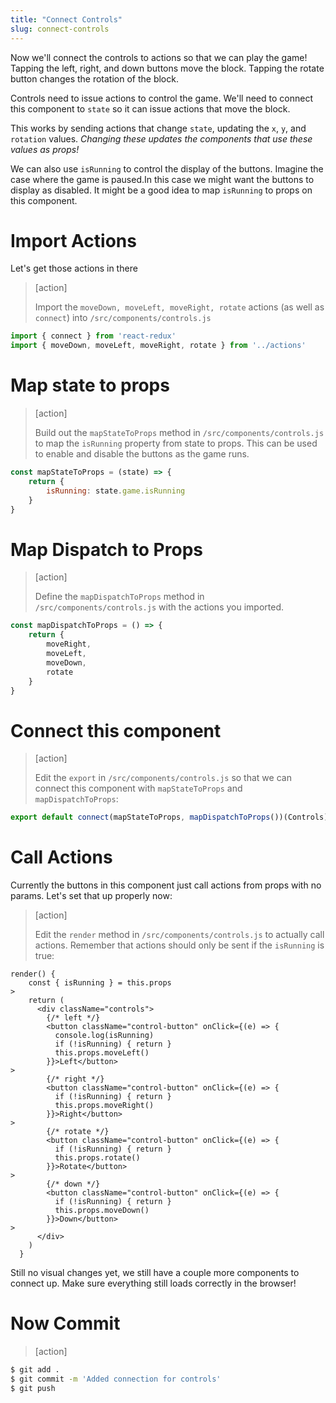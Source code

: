 ```yaml
---
title: "Connect Controls"
slug: connect-controls
---
```


Now we'll connect the controls to actions so that we can play the game! Tapping the left, right, and down buttons move the block. Tapping the rotate button changes the rotation of the block.

Controls need to issue actions to control the game.
We'll need to connect this component to `state` so it
can issue actions that move the block.

This works by sending actions that change `state`, updating
the `x`, `y`, and `rotation` values. _Changing these updates
the components that use these values as props!_

We can also use `isRunning` to control the display of the buttons. Imagine the case where the game is paused.In this case we might want the buttons to display as disabled. It might be a good idea to map `isRunning` to props on this component.

# Import Actions

Let's get those actions in there

> [action]
>
> Import the `moveDown, moveLeft, moveRight, rotate` actions (as well as `connect`) into `/src/components/controls.js`
>
```js
import { connect } from 'react-redux'
import { moveDown, moveLeft, moveRight, rotate } from '../actions'
```

# Map state to props

> [action]
>
> Build out the `mapStateToProps` method in `/src/components/controls.js` to map the `isRunning` property from state to props. This can be used to enable and disable the buttons as the game runs.
>
```js
const mapStateToProps = (state) => {
    return {
        isRunning: state.game.isRunning
    }
}
```

# Map Dispatch to Props

> [action]
>
> Define the `mapDispatchToProps` method in `/src/components/controls.js` with the actions you imported.
>
```js
const mapDispatchToProps = () => {
    return {
        moveRight,
        moveLeft,
        moveDown,
        rotate
    }
}
```

# Connect this component

> [action]
>
> Edit the `export` in `/src/components/controls.js` so that we can connect this component with `mapStateToProps` and `mapDispatchToProps`:
>
```js
export default connect(mapStateToProps, mapDispatchToProps())(Controls)
```

# Call Actions

Currently the buttons in this component just call actions from props with no params. Let's set that up properly now:

> [action]
>
> Edit the `render` method in `/src/components/controls.js` to actually call actions. Remember that actions should only be sent if the `isRunning` is true:
>
```JS
render() {
    const { isRunning } = this.props
>
    return (
      <div className="controls">
        {/* left */}
        <button className="control-button" onClick={(e) => {
          console.log(isRunning)
          if (!isRunning) { return }
          this.props.moveLeft()
        }}>Left</button>
>
        {/* right */}
        <button className="control-button" onClick={(e) => {
          if (!isRunning) { return }
          this.props.moveRight()
        }}>Right</button>
>
        {/* rotate */}
        <button className="control-button" onClick={(e) => {
          if (!isRunning) { return }
          this.props.rotate()
        }}>Rotate</button>
>
        {/* down */}
        <button className="control-button" onClick={(e) => {
          if (!isRunning) { return }
          this.props.moveDown()
        }}>Down</button>
>
      </div>
    )
  }
```

Still no visual changes yet, we still have a couple more components to connect up. Make sure everything still loads correctly in the browser!

# Now Commit

>[action]
>
```bash
$ git add .
$ git commit -m 'Added connection for controls'
$ git push
```
